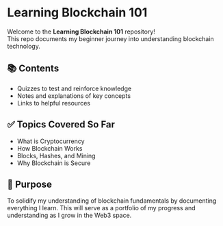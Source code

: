 # Learning Blockchain 101

Welcome to the **Learning Blockchain 101** repository!  
This repo documents my beginner journey into understanding blockchain technology.

## 📚 Contents
- Quizzes to test and reinforce knowledge
- Notes and explanations of key concepts
- Links to helpful resources

## ✅ Topics Covered So Far
- What is Cryptocurrency
- How Blockchain Works
- Blocks, Hashes, and Mining
- Why Blockchain is Secure

## 🧠 Purpose
To solidify my understanding of blockchain fundamentals by documenting everything I learn. This will serve as a portfolio of my progress and understanding as I grow in the Web3 space.

